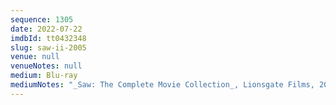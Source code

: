 ```yaml
---
sequence: 1305
date: 2022-07-22
imdbId: tt0432348
slug: saw-ii-2005
venue: null
venueNotes: null
medium: Blu-ray
mediumNotes: "_Saw: The Complete Movie Collection_, Lionsgate Films, 2014"
---
```

